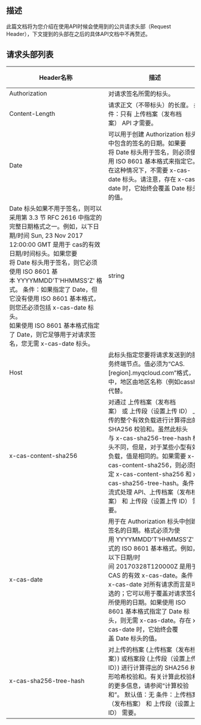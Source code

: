 ## 描述

此篇文档将为您介绍在使用API时候会使用到的公共请求头部（Request Header），下文提到的头部在之后的具体API文档中不再赘述。

## 请求头部列表

|Header名称 |	描述 	|类型 	|必选 |
|------------|-------------|----------|----------|
|Authorization	|对请求签名所需的标头。|	string|	是|
|Content-Length|	请求正文（不带标头）的长度。  条件：只有 上传档案（发布档案） API 才需要。	|string	|否|
|Date	|可以用于创建 Authorization 标头中包含的签名的日期。如果要将 Date 标头用于签名，则必须使用 ISO 8601 基本格式来指定它。在这种情况下，不需要 x-cas-date 标头。请注意，存在 x-cas-date 时，它始终会覆盖 Date 标头的值。<br /> 
Date 标头如果不用于签名，则可以采用第 3.3 节 RFC 2616 中指定的完整日期格式之一。例如，以下日期/时间 Sun, 23 Nov 2017 12:00:00 GMT 是用于 cas的有效日期/时间标头。如果您要将 Date 标头用于签名，则它必须使用 ISO 8601 基本 YYYYMMDD'T'HHMMSS'Z' 格式。 条件：如果指定了 Date，但它没有使用 ISO 8601 基本格式，则您还必须包括 x-cas-date 标头。<br />如果使用 ISO 8601 基本格式指定了 Date，则它足够用于对请求签名，您无需 x-cas-date 标头。|	string	|否|
|Host	|此标头指定您要将请求发送到的服务终端节点。值必须为“CAS.[region].myqcloud.com”格式，其中，地区由地区名称（例如cassh）代替。|	string|	是|
|x-cas-content-sha256	|对通过 上传档案（发布档案） 或 上传段（设置上传 ID） 上传的整个有效负载进行计算得出的 SHA256 校验和。虽然此标头与 x-cas-sha256-tree-hash 标头不同，但是，对于某些小型有效负载，值是相同的。如果需要 x-cas-content-sha256，则必须指定 x-cas-content-sha256 和 x-cas-sha256-tree-hash。条件：流式处理 API、上传档案（发布档案） 和 上传段（设置上传 ID） 需要。|string|否|
|x-cas-date|	用于在 Authorization 标头中创建签名的日期。格式必须为使用 YYYYMMDD'T'HHMMSS'Z' 格式的 ISO 8601 基本格式。例如，以下日期/时间 20170328T120000Z 是用于 CAS 的有效 x-cas-date。条件：x-cas-date 对所有请求而言是可选的；它可以用于覆盖对请求签名所使用的日期。如果使用 ISO 8601 基本格式指定了 Date 标头，则无需 x-cas-date。存在 x-cas-date 时，它始终会覆盖 Date 标头的值。|string|否|
|x-cas-sha256-tree-hash|	对上传的档案 (上传档案（发布档案）) 或档案段 (上传段（设置上传 ID）) 进行计算得出的 SHA256 树形哈希校验和。有关计算此校验和的更多信息，请参阅“计算校验和”。  默认值：无   条件：上传档案（发布档案） 和 上传段（设置上传 ID） 需要。	|string	|否|
			
